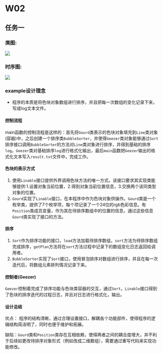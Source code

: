 # W02

## 任务一
### 类图:
![](./uml/objs.pu)

### 时序图:
![](./uml/timeline.pu)

### example设计理念

* 程序的本质是将色块对象数组进行排序，并且把每一次数组的变化记录下来，写成log文本文件。

#### 控制流程
main函数的控制流程是这样的：首先将```Gourd```类表示的色块对象填充到```Line```类对象(容器)中，之后创建一个排序类```BubbleSorter```，并使得```Geezer```类对象能够通过```Sort```排序接口调用```BubbleSorter```的方法对```Line```类对象进行排序，并得到基础的排序```log```。```Geezer```类对基础排序```log```进行格式化输出，最后```main```函数把```Geezer```输出的格式化文本写入```result.txt```文件中，完成工作。

#### 色块的表示方式
1. 使用```Linable```接口提供外界调用色块方法的唯一方式。该接口要求其实现类能够提供:1.设置对象当前位置，2.得到对象当前位置信息，3.交换两个该同类型对象的位置。
2. ```Gourd```实现了```Linable```接口，在本程序中作为色块对象供操作。```Gourd```类是一个枚举类，提供了7个枚举项，每个项记录了一个24位的rgb色彩信息。有```Position```类成员变量，作为其在待排序数组中的位置的信息，通过这些信息```Gourd```类实现了接口的方法。


#### 排序
1. ```Sort```作为排序功能的接口，```load```方法加载待排序数组，```sort```方法为待排序数组完成排序，```getPlan```方法将在```sort```方法过程中记录下的数组变化日志返回给调用者。
2. ```BubbleSorter```实现了```Sort```接口，使用冒泡排序对数组进行排序，并且在每一次迭代后，将数组元素排列情况记录下来。


#### 控制者(Geezer)
```Geezer```控制着完成了排序功能与色块类容器的交互，通过```Sort```，```Linable```接口得到了色块的排序迭代的过程日志，并且对日志进行格式化，输出。


#### 设计总结
优点： 程序的结构清晰，通过合理设置接口，解耦各个功能部件，使得程序的逻辑结构简洁明了，同时也便于维护和拓展。

缺陷：```Gourd```类和```Position```类存在互相依赖，使得两者之间的耦合度增大，并不利于后续如更改待排序对象形式（例如改成二维数组），需要通过重写代码来实现功能修改。